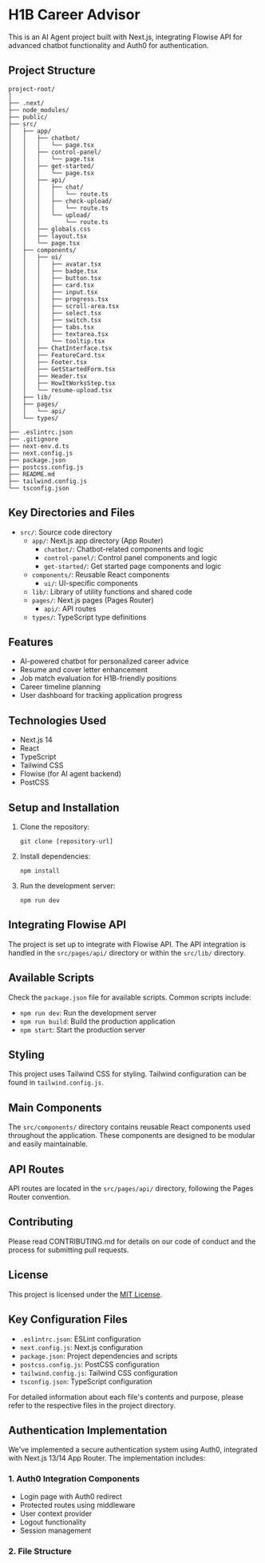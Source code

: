 # H1B Career Advisor

This is an AI Agent project built with Next.js, integrating Flowise API for advanced chatbot functionality and Auth0 for authentication.

## Project Structure

```
project-root/
│
├── .next/
├── node_modules/
├── public/
├── src/
│   ├── app/
│   │   ├── chatbot/
│   │   │   └── page.tsx
│   │   ├── control-panel/
│   │   │   └── page.tsx
│   │   ├── get-started/
│   │   │   └── page.tsx
│   │   ├── api/
│   │   │   ├── chat/
│   │   │   │   └── route.ts
│   │   │   ├── check-upload/
│   │   │   │   └── route.ts
│   │   │   └── upload/
│   │   │       └── route.ts
│   │   ├── globals.css
│   │   ├── layout.tsx
│   │   └── page.tsx
│   ├── components/
│   │   ├── ui/
│   │   │   ├── avatar.tsx
│   │   │   ├── badge.tsx
│   │   │   ├── button.tsx
│   │   │   ├── card.tsx
│   │   │   ├── input.tsx
│   │   │   ├── progress.tsx
│   │   │   ├── scroll-area.tsx
│   │   │   ├── select.tsx
│   │   │   ├── switch.tsx
│   │   │   ├── tabs.tsx
│   │   │   ├── textarea.tsx
│   │   │   └── tooltip.tsx
│   │   ├── ChatInterface.tsx
│   │   ├── FeatureCard.tsx
│   │   ├── Footer.tsx
│   │   ├── GetStartedForm.tsx
│   │   ├── Header.tsx
│   │   ├── HowItWorksStep.tsx
│   │   └── resume-upload.tsx
│   ├── lib/
│   ├── pages/
│   │   └── api/
│   └── types/
│
├── .eslintrc.json
├── .gitignore
├── next-env.d.ts
├── next.config.js
├── package.json
├── postcss.config.js
├── README.md
├── tailwind.config.js
└── tsconfig.json
```

## Key Directories and Files

- `src/`: Source code directory
  - `app/`: Next.js app directory (App Router)
    - `chatbot/`: Chatbot-related components and logic
    - `control-panel/`: Control panel components and logic
    - `get-started/`: Get started page components and logic
  - `components/`: Reusable React components
    - `ui/`: UI-specific components
  - `lib/`: Library of utility functions and shared code
  - `pages/`: Next.js pages (Pages Router)
    - `api/`: API routes
  - `types/`: TypeScript type definitions

## Features

- AI-powered chatbot for personalized career advice
- Resume and cover letter enhancement
- Job match evaluation for H1B-friendly positions
- Career timeline planning
- User dashboard for tracking application progress

## Technologies Used

- Next.js 14
- React
- TypeScript
- Tailwind CSS
- Flowise (for AI agent backend)
- PostCSS

## Setup and Installation

1. Clone the repository:
   ```
   git clone [repository-url]
   ```
2. Install dependencies:
   ```
   npm install
   ```
3. Run the development server:
   ```
   npm run dev
   ```

## Integrating Flowise API

The project is set up to integrate with Flowise API. The API integration is handled in the `src/pages/api/` directory or within the `src/lib/` directory.

## Available Scripts

Check the `package.json` file for available scripts. Common scripts include:

- `npm run dev`: Run the development server
- `npm run build`: Build the production application
- `npm start`: Start the production server

## Styling

This project uses Tailwind CSS for styling. Tailwind configuration can be found in `tailwind.config.js`.

## Main Components

The `src/components/` directory contains reusable React components used throughout the application. These components are designed to be modular and easily maintainable.

## API Routes

API routes are located in the `src/pages/api/` directory, following the Pages Router convention.

## Contributing

Please read CONTRIBUTING.md for details on our code of conduct and the process for submitting pull requests.

## License

This project is licensed under the [MIT License](LICENSE).

## Key Configuration Files

- `.eslintrc.json`: ESLint configuration
- `next.config.js`: Next.js configuration
- `package.json`: Project dependencies and scripts
- `postcss.config.js`: PostCSS configuration
- `tailwind.config.js`: Tailwind CSS configuration
- `tsconfig.json`: TypeScript configuration

For detailed information about each file's contents and purpose, please refer to the respective files in the project directory.

## Authentication Implementation

We've implemented a secure authentication system using Auth0, integrated with Next.js 13/14 App Router. The implementation includes:

### 1. Auth0 Integration Components
- Login page with Auth0 redirect
- Protected routes using middleware
- User context provider
- Logout functionality
- Session management

### 2. File Structure
